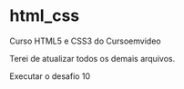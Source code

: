 # html_css
 Curso HTML5 e CSS3 do Cursoemvideo

 Terei de atualizar todos os demais arquivos.

<a ref="https://ivaniglesiasramalho.github.io/html_css/Desafios/desafio_010/android.html">Executar o desafio 10</a>